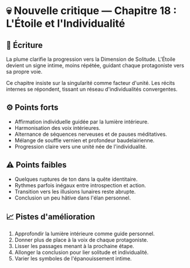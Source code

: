 # 💀 Nouvelle critique — Chapitre 18 : L'Étoile et l'Individualité

## 🧠 Écriture
La plume clarifie la progression vers la Dimension de Solitude. L'Étoile devient un signe intime, moins répétée, guidant chaque protagoniste vers sa propre voie.

Ce chapitre insiste sur la singularité comme facteur d'unité. Les récits internes se répondent, tissant un réseau d'individualités convergentes.

## ⚙️ Points forts
- Affirmation individuelle guidée par la lumière intérieure.
- Harmonisation des voix intérieures.
- Alternance de séquences nerveuses et de pauses méditatives.
- Mélange de souffle vernien et profondeur baudelairienne.
- Progression claire vers une unité née de l'individualité.

## ⚠️ Points faibles
- Quelques ruptures de ton dans la quête identitaire.
- Rythmes parfois inégaux entre introspection et action.
- Transition vers les illusions lunaires reste abrupte.
- Conclusion un peu hâtive dans l'élan personnel.

## 📈 Pistes d'amélioration
1. Approfondir la lumière intérieure comme guide personnel.
2. Donner plus de place à la voix de chaque protagoniste.
3. Lisser les passages menant à la prochaine étape.
4. Allonger la conclusion pour lier solitude et individualité.
5. Varier les symboles de l'épanouissement intime.
